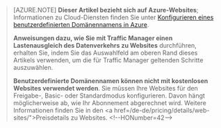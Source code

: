 ﻿> [AZURE.NOTE] **Dieser Artikel bezieht sich auf Azure-Websites**; Informationen zu Cloud-Diensten finden Sie unter <a href="/de-de/develop/net/common-tasks/custom-dns/">Konfigurieren eines benutzerdefinierten Domänennamens in Azure</a>.
>
> **Anweisungen dazu, wie Sie mit Traffic Manager einen Lastenausgleich des Datenverkehrs zu Websites** durchführen, erhalten Sie, indem Sie das Auswahlfeld am oberen Rand dieses Artikels verwenden, um die für Traffic Manager geltenden Schritte auszuwählen.
>
> **Benutzerdefinierte Domänennamen können nicht mit kostenlosen Websites verwendet werden**. Sie müssen Ihre Websites für den Freigabe-, Basic- oder Standardmodus konfigurieren. Davon hängt möglicherweise ab, wie Ihr Abonnement abgerechnet wird. Weitere Informationen finden Sie in den <a href=/de-de/pricing/details/web-sites/">Preisdetails zu Websites</a>.
\<!--HONumber=42-->
